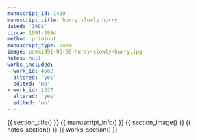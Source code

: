 ```yaml
---
manuscript_id: 1499
manuscript_title: hurry slowly hurry
dated: '1991'
circa: 1991-1994
method: printout
manuscript_type: poem
image: poem1991-00-00-hurry-slowly-hurry.jpg
notes: null
works_included:
- work_id: 4562
  altered: 'yes'
  edited: 'no'
- work_id: 1527
  altered: 'yes'
  edited: 'no'
---
```


{{ section_title() }}
{{ manuscript_info() }}
{{ section_image() }}
{{ notes_section() }}
{{ works_section() }}
